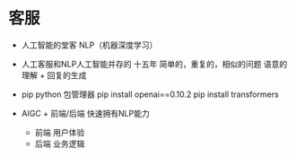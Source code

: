 # 客服
- 人工智能的堂客
    NLP（机器深度学习）
- 人工客服和NLP人工智能并存的 十五年
    简单的，重复的，相似的问题
    语意的理解 + 回复的生成
- pip
    python 包管理器
    pip install openai==0.10.2
    pip install transformers

- AIGC +
    前端/后端 快速拥有NLP能力
    - 前端 用户体验
    - 后端 业务逻辑